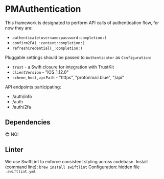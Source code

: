 
# PMAuthentication

This framework is designated to perform API calls of authentication flow, for now they are:
- `authenticate(username:password:completion:)`
- `confirm2FA(_:context:completion:)`
- `refreshCredential(_:completion:)`

Pluggable settings should be passed to `Authenticator` as `Configuration`:
- `trust` - a Swift closure for integration with TrustKit
- `clientVersion` - "iOS_1.12.0"
- `scheme`, `host`, `apiPath` - "https", "protonmail.blue", "/api"

API endpoints participating:
* /auth/info
* /auth
* /auth/2fa

## Dependencies
 😎 NO!

 ## Linter
 We use SwiftLint to enforce consistent styling across codebase.
 Install (command line): `brew install swiftlint`
 Configuration: hidden file `.swiftlint.yml`